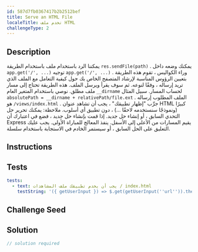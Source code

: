 ```yaml
---
id: 587d7fb0367417b2b2512bef
title: Serve an HTML File
localeTitle: تخدم ملف HTML
challengeType: 2
---
```


## Description
<section id='description'>
يمكننا الرد باستخدام ملف باستخدام الطريقة <code>res.sendFile(path)</code> .
يمكنك وضعه داخل <code>app.get('/', ...)</code> توجيه <code>app.get('/', ...)</code> . وراء الكواليس ، تقوم هذه الطريقة بتعيين الرؤوس المناسبة لإرشاد المتصفح الخاص بك حول كيفية التعامل مع الملف الذي تريد إرساله ، وفقًا لنوعه. ثم سوف يقرأ ويرسل الملف. هذه الطريقة تحتاج إلى مسار ملف مطلق. نوصي باستخدام المتغير العام <code>__dirname</code> لحساب المسار.
سبيل المثال <code>absolutePath = __dirname + relativePath/file.ext</code> .
الملف المطلوب إرساله هو <code>/views/index.html</code> . جرِّب "إظهار تطبيقك" ، يجب أن تشاهد عنوان HTML كبيرًا (ونموذجًا سنستخدمه لاحقًا ...) ، دون تطبيق أي أسلوب.
ملاحظة: يمكنك تحرير حل التحدي السابق ، أو إنشاء حل جديد. إذا قمت بإنشاء حل جديد ، فضع في اعتبارك أن Express يقيم المسارات من الأعلى إلى الأسفل. ينفذ المعالج للمباراة الأولى. يجب عليك التعليق على الحل السابق ، أو سيستمر الخادم في الاستجابة باستخدام سلسلة.
</section>

## Instructions
<section id='instructions'>

</section>

## Tests
<section id='tests'>

```yml
tests:
  - text: يجب أن يخدم تطبيقك ملف المشاهدات / index.html
    testString: '({ getUserInput }) => $.get(getUserInput(''url'')).then(data => { assert.match(data, /<h1>.*<\/h1>/, ''Your app does not serve the expected HTML''); }, xhr => { throw new Error(xhr.responseText); })'

```

</section>

## Challenge Seed
<section id='challengeSeed'>

</section>

## Solution
<section id='solution'>

```js
// solution required
```
</section>
